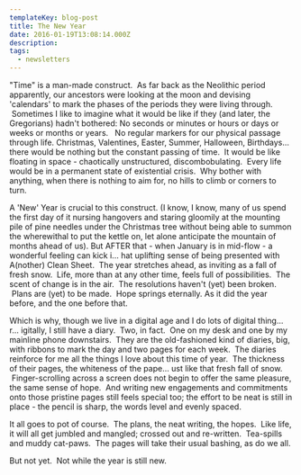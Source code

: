 ```yaml
---
templateKey: blog-post
title: The New Year
date: 2016-01-19T13:08:14.000Z
description:
tags:
  - newsletters
---
```


"Time" is a man-made construct.  As far back as the Neolithic period apparently,
our ancestors were looking at the moon and devising 'calendars' to mark the
phases of the periods they were living through.  Sometimes I like to imagine
what it would be like if they (and later, the Gregorians) hadn't bothered: No
seconds or minutes or hours or days or weeks or months or years.   No regular
markers for our physical passage through life. Christmas, Valentines, Easter,
Summer, Halloween, Birthdays... there would be nothing but the constant passing
of time.  It would be like floating in space - chaotically unstructured,
discombobulating.  Every life would be in a permanent state of existential
crisis.  Why bother with anything, when there is nothing to aim for, no hills to
climb or corners to turn.

A 'New' Year is crucial to this construct. (I know, I know, many of us spend the
first day of it nursing hangovers and staring gloomily at the mounting pile of
pine needles under the Christmas tree without being able to summon the
wherewithal to put the kettle on, let alone anticipate the mountain of months
ahead of us). But AFTER that - when January is in mid-flow - a wonderful feeling
can kick i... hat uplifting sense of being presented with A(nother) Clean Sheet.
 The year stretches ahead, as inviting as a fall of fresh snow.  Life, more than
at any other time, feels full of possibilities.  The scent of change is in the
air.  The resolutions haven't (yet) been broken.  Plans are (yet) to be made.
 Hope springs eternally. As it did the year before, and the one before that.

Which is why, though we live in a digital age and I do lots of digital thing...
r... igitally, I still have a diary.  Two, in fact.  One on my desk and one by
my mainline phone downstairs.  They are the old-fashioned kind of diaries, big,
with ribbons to mark the day and two pages for each week.  The diaries reinforce
for me all the things I love about this time of year.  The thickness of their
pages, the whiteness of the pape... ust like that fresh fall of snow.
 Finger-scrolling across a screen does not begin to offer the same pleasure, the
same sense of hope.  And writing new engagements and commitments onto those
pristine pages still feels special too; the effort to be neat is still in
place - the pencil is sharp, the words level and evenly spaced.

It all goes to pot of course.  The plans, the neat writing, the hopes.  Like
life, it will all get jumbled and mangled; crossed out and re-written.
 Tea-spills and muddy cat-paws.  The pages will take their usual bashing, as do
we all.

But not yet.  Not while the year is still new.
